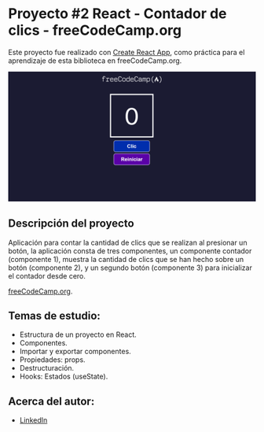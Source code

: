# Proyecto #2 React - Contador de clics - freeCodeCamp.org 

Este proyecto fue realizado con  [Create React App](https://github.com/facebook/create-react-app), como práctica para el aprendizaje de esta biblioteca en freeCodeCamp.org.

![Imagen diseño web](src/contador.png)

## Descripción del proyecto
Aplicación para contar la cantidad de clics que se realizan al presionar un botón, la aplicación consta de tres componentes, un componente contador (componente 1), muestra la cantidad de clics que se han hecho sobre un botón (componente 2), y un segundo botón (componente 3) para inicializar el contador desde cero. 

[freeCodeCamp.org](https://www.freecodecamp.org/fcc0dc40656-86b6-4bd7-a2b0-5ccd1ae5cc31).


## Temas de estudio:
* Estructura de un proyecto en React.
* Componentes.
* Importar y exportar componentes.
* Propiedades: props.
* Destructuración.
* Hooks: Estados (useState).


## Acerca del autor:
* [LinkedIn](https://www.linkedin.com/in/carlos-munera-259969262 "Linkedin")
